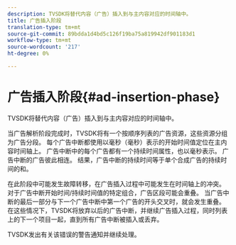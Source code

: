 ```yaml
---
description: TVSDK将替代内容（广告）插入到与主内容对应的时间轴中。
title: 广告插入阶段
translation-type: tm+mt
source-git-commit: 89bdda1d4bd5c126f19ba75a819942df901183d1
workflow-type: tm+mt
source-wordcount: '217'
ht-degree: 0%

---
```



# 广告插入阶段{#ad-insertion-phase}

TVSDK将替代内容（广告）插入到与主内容对应的时间轴中。

当广告解析阶段完成时，TVSDK将有一个按顺序列表的广告资源，这些资源分组为广告分段。 每个广告中断都使用以毫秒（毫秒）表示的开始时间值定位在主内容时间轴上。 广告中断中的每个广告都有一个持续时间属性，也以毫秒表示。 广告中断的广告彼此相连。 结果，广告中断的持续时间等于单个合成广告的持续时间的和。

在此阶段中可能发生故障转移，在广告插入过程中可能发生在时间轴上的冲突。 对于广告中断开始时间/持续时间值的特定组合，广告区段可能会重叠。 当广告中断的最后一部分与下一个广告中断中第一个广告的开头交叉时，就会发生重叠。 在这些情况下，TVSDK将放弃以后的广告中断，并继续广告插入过程，同时列表上的下一个项目一起，直到所有广告中断被插入或丢弃。

TVSDK发出有关该错误的警告通知并继续处理。
